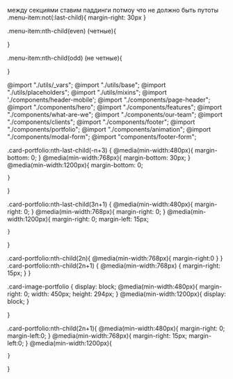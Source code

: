 между секциями ставим паддинги потмоу что не должно быть путоты
.menu-item:not(:last-child){
margin-right: 30px
}

.menu-item:nth-child(even) (четные){

}

.menu-item:nth-child(odd) (не четные){

}

@import "./utils/\_vars";
@import "./utils/base";
@import "./utils/placeholders";
@import "./utils/mixins";
@import './components/header-mobile';
@import "./components/page-header";
@import "./components/hero";
@import "./components/features";
@import "./components/what-are-we";
@import "./components/our-team";
@import "./components/clients";
@import "./components/footer";
@import "./components/portfolio";
@import "./components/animation";
@import "./components/modal-form";
@import "components/footer-form";

.card-portfolio:nth-last-child(-n+3) {
@media(min-width:480px){
margin-bottom: 0;
}
@media(min-width:768px){
margin-bottom: 30px;
}
@media(min-width:1200px){
margin-bottom: 0;

    }

}

.card-portfolio:nth-last-child(3n+1) {
@media(min-width:480px){
margin-right: 0;
}
@media(min-width:768px){
margin-right: 0;
}
@media(min-width:1200px){
margin-right: 0;
margin-left: 15px;

    }

}

.card-portfolio:nth-child(2n){
@media(min-width:768px){
margin-right:0
}
}
.card-portfolio:nth-child(2n+1) {
@media(min-width:768px) {
margin-right: 15px;
}
}

.card-image-portfolio {
display: block;
@media(min-width:480px){
margin-right: 0;
width: 450px;
height: 294px;
}
@media(min-width:1200px){
display: block;
}

}

.card-portfolio:nth-child(2n+1){
@media(min-width:480px){
margin-right: 0;
margin-left:0;
}
@media(min-width:768px){
margin-right: 15px;
margin-left:0;
}
@media(min-width:1200px){

    }

}
